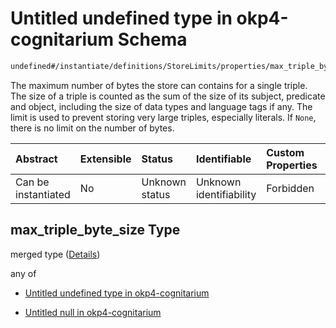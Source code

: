 # Untitled undefined type in okp4-cognitarium Schema

```txt
undefined#/instantiate/definitions/StoreLimits/properties/max_triple_byte_size
```

The maximum number of bytes the store can contains for a single triple. The size of a triple is counted as the sum of the size of its subject, predicate and object, including the size of data types and language tags if any. The limit is used to prevent storing very large triples, especially literals. If `None`, there is no limit on the number of bytes.

| Abstract            | Extensible | Status         | Identifiable            | Custom Properties | Additional Properties | Access Restrictions | Defined In                                                                     |
| :------------------ | :--------- | :------------- | :---------------------- | :---------------- | :-------------------- | :------------------ | :----------------------------------------------------------------------------- |
| Can be instantiated | No         | Unknown status | Unknown identifiability | Forbidden         | Allowed               | none                | [okp4-cognitarium.json\*](schema/okp4-cognitarium.json "open original schema") |

## max\_triple\_byte\_size Type

merged type ([Details](okp4-cognitarium-instantiatemsg-definitions-storelimits-properties-max_triple_byte_size.md))

any of

*   [Untitled undefined type in okp4-cognitarium](okp4-cognitarium-instantiatemsg-definitions-storelimits-properties-max_triple_byte_size-anyof-0.md "check type definition")

*   [Untitled null in okp4-cognitarium](okp4-cognitarium-instantiatemsg-definitions-storelimits-properties-max_triple_byte_size-anyof-1.md "check type definition")
